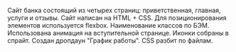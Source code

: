 Сайт банка состоящий из четырех страниц: приветственная, главная, услуги и отзывы. Cайт написан на HTML + CSS. Для позиционирования элементов используется flexbox. Наименование классов по БЭМ. Использована анимация на вступительной странице. Иконки собраны в спрайт. Cоздан дропдаун "График работы". CSS разбит по файлам.
